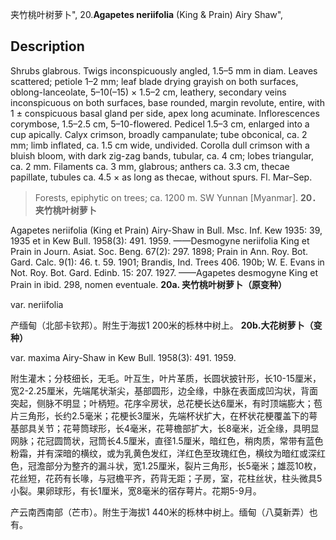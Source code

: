夹竹桃叶树萝卜",
20.**Agapetes neriifolia** (King & Prain) Airy Shaw",

## Description
Shrubs glabrous. Twigs inconspicuously angled, 1.5–5 mm in diam. Leaves scattered; petiole 1–2 mm; leaf blade drying grayish on both surfaces, oblong-lanceolate, 5–10(–15) × 1.5–2 cm, leathery, secondary veins inconspicuous on both surfaces, base rounded, margin revolute, entire, with 1 ± conspicuous basal gland per side, apex long acuminate. Inflorescences corymbose, 1.5–2.5 cm, 5–10-flowered. Pedicel 1.5–3 cm, enlarged into a cup apically. Calyx crimson, broadly campanulate; tube obconical, ca. 2 mm; limb inflated, ca. 1.5 cm wide, undivided. Corolla dull crimson with a bluish bloom, with dark zig-zag bands, tubular, ca. 4 cm; lobes triangular, ca. 2 mm. Filaments ca. 3 mm, glabrous; anthers ca. 3.3 cm, thecae papillate, tubules ca. 4.5 × as long as thecae, without spurs. Fl. Mar–Sep.

> Forests, epiphytic on trees; ca. 1200 m. SW Yunnan [Myanmar].
**20．夹竹桃叶树萝卜**

Agapetes neriifolia (King et Prain) Airy-Shaw in Bull. Msc. Inf. Kew 1935: 39, 1935 et in Kew Bull. 1958(3): 491. 1959. ——Desmogyne neriifolia King et Prain in Journ. Asiat. Soc. Beng. 67(2): 297. 1898; Prain in Ann. Roy. Bot. Gard. Calc. 9(1): 46. t. 59. 1901; Brandis, Ind. Trees 406. 190b; W. E. Evans in Not. Roy. Bot. Gard. Edinb. 15: 207. 1927. ——Agapetes desmogyne King et Prain in ibid. 298, nomen eventuale.
**20a. 夹竹桃叶树萝卜（原变种）**

var. neriifolia

产缅甸（北部卡钦邦）。附生于海拔1 200米的栎林中树上。
**20b.大花树萝卜（变种）**

var. maxima Airy-Shaw in Kew Bull. 1958(3): 491. 1959.

附生灌木；分枝细长，无毛。叶互生，叶片革质，长圆状披针形，长10-15厘米，宽2-2.25厘米，先端尾状渐尖，基部圆形，边全缘，中脉在表面成凹沟状，背面突起，侧脉不明显；叶柄短。花序伞房状，总花梗长达6厘米，有时顶端膨大；苞片三角形，长约2.5毫米；花梗长3厘米，先端杯状扩大，在杯状花梗覆盖下的萼基部具关节；花萼筒球形，长4毫米，花萼檐部扩大，长8毫米，近全缘，具明显网脉；花冠圆筒状，冠筒长4.5厘米，直径1.5厘米，暗红色，稍肉质，常带有蓝色粉霜，并有深暗的横纹，或为乳黄色发红，洋红色至玫瑰红色，横纹为暗红或深红色，冠澹部分为整齐的漏斗状，宽1.25厘米，裂片三角形，长5毫米；雄蕊10枚，花丝短，花药有长喙，与冠檐平齐，药背无距；子房，室，花柱丝状，柱头微具5小裂。果卵球形，有长1厘米，宽8毫米的宿存萼片。花期5-9月。

产云南西南部（芒市）。附生于海拔1 440米的栎林中树上。缅甸（八莫新弄）也有。

